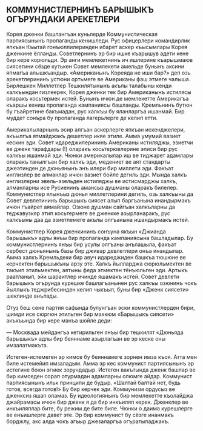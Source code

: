 ## КОММУНИСТЛЕРНИНЪ БАРЫШЫКЪ ОГЪРУНДАКИ АРЕКЕТЛЕРИ

Корея дженки башлангъан куньлерде Коммунистическая партиясынынъ пропаганды кенишледи.
Рус офицерлери командирлик япкъан Къытай гонъюллилеринден ибарет аскер къысымлары Корея дженкине ёлланды.
Советлернинъ эр бир ишке къарышув адети кене бир кере корюльди.
Эр анги мемлекетнинъ ич ишлерине къарышмаюв сиясетини сёзде кутькен Совет мемлекети амельде бунынъ аксини япмагъа алышкъандыр.
«Американынъ Кореяда не иши бар?» деп озь арекетлерининъ устюни ортьмеге ве Американы фаш этмеге чалыша.
Бирлешкен Миллетлер Тешкилятынынъ акълы талабыны кенди халкъындан гизлеерек, Корея дженки тек бир Американынъ истилясы оларакъ косьтермек истей.
Бунынъ ичюн де мемлекетте Америкагъа къаршы кениш пропаганда кампаниясы башланды.
Кремльнинъ бутюн бу гъайретине бакъмадан, рус халкъы бу яланларгъа ишанмай.
Бир муддет сонъра бу пропаганда лагерьлерге де келип етти.

Америкалыларнынъ эсир алгъан аскерлерге япкъан искенджелери, акъылгъа ятмайджакъ дешетлер икяе этиле.
Амма умумий вазиет кескин эди.
Совет идареджилерининъ Американы истиляджы, эзиетчи ве дженк тарафдары (!) оларакъ косьтерювлерине эписи бир рус халкъы ишанмай эди.
Чюнки америкалылар иш ве тиджарет адамлары оларакъ танылгъан бир халкъ эди, медениет ве аят стандарты джеэтинден де дюньянынъ энъ илери бир миллети эди.
Факъат инглизлер ве алманлар ичюн вазиет бойле дегиль эди.
Мында халкъ инглизлерни эвель-эзельден истиляджы ве истисмарджы халкъ, алманларны исе Русиенинъ амансыз душманы оларакъ билелер.
Коммунистлер ялынъыз дюнья миллетлерини дегиль, озь халкъыны да Совет девлетининъ барышыкъ сиясет алып баргъанына инандырмакъ ичюн гъайрет аямайлар.
Озюне душман сайгъан халкъларны да теджавузкяр этип косьтермеге ве дженкке азырланаракъ, рус халкъыны даа да эзиетлемеге акълы олгъанына ишандырмакъ истей.

Коммунистлер Корея дженкининъ сонъуна якъын «Джианда барышыкъ» адлы янъы бир пропаганда кампаниясына башладылар.
Бу коммунистлернинъ янъы бир усулы олгъаны анълашыла, факъат сербест дюньянынъ базы бир дживар девлетлери онъа инандылар.
Амма халкъ Кремльдеки бир авуч идареджиден башкъа тюшюне ве керчектен барышыкъны арзу эте.
Халкъ йылларджа сюрюльмектен ве такъип этильмектен, аятыны феда этмектен тёнъюльген эди.
Артыкъ раатланып, эйи шараитлер ичинде яшамакъ истей.
Совет девлети барышыкъ огърунда курешке башлагъанынен рус халкъы озюнинъ чокъ йыллыкъ теджрибесинден келип чыкъып, буны бир «Дженк сиясети» шеклинде анълады.

Отуз беш сене партия сафында булунгъан эски коммунистлерден бири, шимди исе сюргюн этильген бир махкюм «Барышыкъ сиясети» акъкъында бир кере манъа шойле деди:

— Москвада мейдангъа кетирильген янъы бир тешкилят «Дюньяда барышыкъ» адлы бир беяннаме азырлагъан ве эр кеске оны имзалатмакъта.

Истеген-истемеген эр кимсе бу беяннамеге зорнен имза къоя.
Атта мен биле истемейип имзаладым.
Амма эр кес коммунист партиясынынъ эр истегине боюн эгмек зорундадыр.
Истеген вакътында дженк башлар ве бир кимседен сорап отурмадан адамларны олюмге айдар.
Коммунист партиясынынъ ильк принципи де будыр.
«Шалтай балтай нет, будь готов, всегда готов!»
Бу бир керчек эди.
Коммунизм ордусыз ве дженксиз яшап оламаз.
Бу идеологиянынъ бир мемлекетте къолайджа джайрамасы ичюн бир дженк я да бир инкъиляп керек.
Дженклер ве инкъиляплар бите, бу режим де бите биле.
Чюнки о даима курешлерге ве енъишлерге давет эте.
Эр бир коммунист бу сёзге инанмакъ борджлу, акс алда чокъ агъыр джезаларгъа огъратыладжакъ.
